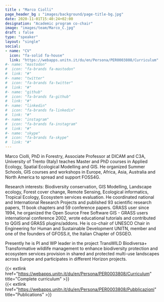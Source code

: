 ```yaml
---
title : "Marco Ciolli"
page_header_bg : "images/background/page-title-bg.jpg"
date: 2020-11-01T15:40:24+02:00
designation: "Academic program co-chair"
image: "images/team/Marco_C.jpg"
draft : false
type: "speaker"
layout: "single"
social:
- name: "CV"
  icon: "fa-solid fa-house"
  link: "https://webapps.unitn.it/du/en/Persona/PER0003808/Curriculum"
#- name: "mastodon"
#  icon: "fa-brands fa-mastodon"
#  link: "#"
#- name: "twitter"
#  icon: "fa-brands fa-twitter"
#  link: "#"
#- name: "github"
#  icon: "fa-brands fa-github"
#  link: "#"
#- name: "linkedin"
#  icon: "fa-brands fa-linkedin"
#  link: "#"
#- name: "instagram"
#  icon: "fa-brands fa-instagram"
#  link: "#"
#- name: "skype"
#  icon: "fa-brands fa-skype"
#  link: "#"
---
```


Marco Ciolli, PhD in Forestry, Associate Professor at DICAM and C3A, University of Trento (Italy) teaches Master and PhD courses in Applied Ecology, Spatial Ecological Modelling and GIS. He organized Summer Schools, GIS courses and workshops in Europe, Africa, Asia, Australia and North America to spread and support FOSS4G.  

Research interests: Biodiversity conservation, GIS Modelling, Landscape ecology, Forest cover change, Remote Sensing, Ecological informatics, Tropical Ecology, Ecosystem services evaluation. He coordinated national and International Research Projects and published 93 scientific research papers, 11 book chapters and 59 conference papers. GRASS user since 1994, he organized the Open Source Free Software GIS - GRASS users international conference 2002, wrote educational tutorials and contributed to QGIS and GRASS plugins/addons. He is co-chair of UNESCO Chair in Engineering for Human and Sustainable Development UNITN, member and one of the founders of GFOSS.it, the Italian Chapter of OSGEO.  

Presently he is PI and WP leader in the project TransWILD Biodiversa+ Transformative wildlife management to enhance biodiversity protection and ecosystem services provision in shared and protected multi-use landscapes across Europe and participates in different Horizon projects.  

{{< extlink href="https://webapps.unitn.it/du/en/Persona/PER0003808/Curriculum" title="Complete curriculum" >}}  
{{< extlink href="https://webapps.unitn.it/du/en/Persona/PER0003808/Pubblicazioni" title="Publications" >}}
